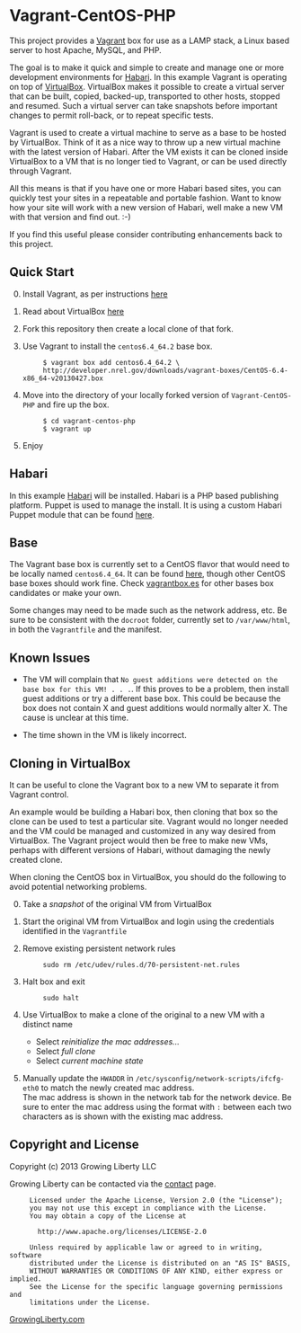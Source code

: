 Vagrant-CentOS-PHP
===================

This project provides a [Vagrant](http://www.vagrantup.com/ "Vagrant") box for use as a 
LAMP stack, a Linux based server to host Apache, MySQL, and PHP.  

The goal is to make it quick and simple to create and manage one or more development environments for 
[Habari](http://habariproject.org "Habari").  In this example Vagrant is operating on top of 
[VirtualBox](https://www.virtualbox.org/ "VirtualBox").  VirtualBox makes it possible to create 
a virtual server that can be built, copied, backed-up, transported to other hosts, stopped and resumed. 
Such a virtual server can take snapshots before important changes to permit roll-back, or to 
repeat specific tests.

Vagrant is used to create a virtual machine to serve as a base to be hosted by VirtualBox.  Think of it 
as a nice way to throw up a new virtual machine with the latest version of Habari.  After the VM exists 
it can be cloned inside VirtualBox to a VM that is no longer tied to Vagrant, or can be used directly 
through Vagrant.

All this means is that if you have one or more Habari based sites, you can quickly test your sites in 
a repeatable and portable fashion.  Want to know how your site will work with a new version of Habari, 
well make a new VM with that version and find out.  :-)

If you find this useful please consider contributing enhancements back to this project.

Quick Start
-----------

0. Install Vagrant, as per instructions [here](http://docs.vagrantup.com/v2/getting-started)

0. Read about VirtualBox [here](https://www.virtualbox.org/wiki/Documentation)

0. Fork this repository then create a local clone of that fork.

0. Use Vagrant to install the ``centos6.4_64.2`` base box.
   
            $ vagrant box add centos6.4_64.2 \
            http://developer.nrel.gov/downloads/vagrant-boxes/CentOS-6.4-x86_64-v20130427.box

0. Move into the directory of your locally forked version of ``Vagrant-CentOS-PHP`` and fire up the 
   box.
 
            $ cd vagrant-centos-php 
            $ vagrant up

0. Enjoy

Habari
------

In this example [Habari](http://habariproject.org "Habari") will be installed.
Habari is a PHP based publishing platform.  Puppet is used to manage the install.
It is using a custom Habari Puppet module that can be found 
[here](https://github.com/mmynsted/mmynsted-habari "github.com/mmynsted/mmynsted-habari").

Base
----

The Vagrant base box is currently set to a CentOS flavor that would need to be locally named ``centos6.4_64``. 
It can be found [here](http://developer.nrel.gov/downloads/vagrant-boxes/centos-6.4-x86_64-v20130309.box), though
other CentOS base boxes should work fine.  Check [vagrantbox.es](http://www.vagrantbox.es "vagrantbox.es") 
for other bases box candidates or make your own.

Some changes may need to be made such as the network address, etc.  Be sure to be consistent with the 
``docroot`` folder, currently set to ``/var/www/html``, in both the ``Vagrantfile`` and the manifest.

Known Issues
------------

* The VM will complain that ``No guest additions were detected on the base box for this VM! . . .``.  If this 
  proves to be a problem, then install guest additions or try a different base box.  This could be because 
  the box does not contain X and guest additions would normally alter X.  The cause is unclear at this time.

* The time shown in the VM is likely incorrect.  

Cloning in VirtualBox
---------------------

It can be useful to clone the Vagrant box to a new VM to separate it from Vagrant control.
  
An example would be building a Habari box, then cloning that box so the clone can be used 
to test a particular site.  Vagrant would no longer needed and the VM could be managed and customized
in any way desired from VirtualBox.  The Vagrant project would then be free to make new VMs, 
perhaps with different versions of Habari, without damaging the newly created clone.

When cloning the CentOS box in VirtualBox, you should do the following to avoid potential networking 
problems.

0. Take a *snapshot* of the original VM from VirtualBox
0. Start the original VM from VirtualBox and login using the credentials identified in the ``Vagrantfile``
0. Remove existing persistent network rules
            
            sudo rm /etc/udev/rules.d/70-persistent-net.rules
0. Halt box and exit

            sudo halt
0. Use VirtualBox to make a clone of the original to a new VM with a distinct name 
	- Select *reinitialize the mac addresses...*
	- Select *full clone*
	- Select *current machine state*
0. Manually update the ``HWADDR`` in ``/etc/sysconfig/network-scripts/ifcfg-eth0`` to match the newly created mac address.  
The mac address is shown in the network tab for the network device.
Be sure to enter the mac address using the format with ``:`` between each two characters as is shown with the existing mac address. 



Copyright and License
---------------------

Copyright (c) 2013 Growing Liberty LLC

Growing Liberty can be contacted via the [contact](https://growingliberty.com/contact "contact us") page.

         Licensed under the Apache License, Version 2.0 (the "License");
         you may not use this except in compliance with the License.
         You may obtain a copy of the License at
         
           http://www.apache.org/licenses/LICENSE-2.0
         
         Unless required by applicable law or agreed to in writing, software
         distributed under the License is distributed on an "AS IS" BASIS,
         WITHOUT WARRANTIES OR CONDITIONS OF ANY KIND, either express or implied.
         See the License for the specific language governing permissions and
         limitations under the License.


[GrowingLiberty.com](http://growingliberty.com "growingliberty.com")

